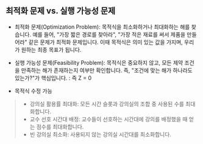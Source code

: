 ## 최적화 문제 vs. 실행 가능성 문제
- 최적화 문제(Optimization Problem): 목적식을 최소화하거나 최대화하는 해를 찾습니다. 예를 들어, "가장 짧은 경로를 찾아라", "가장 적은 재료를 써서 제품을 만들어라" 같은 문제가 최적화 문제입니다. 이때 목적식은 의미 있는 값을 가지며, 우리가 원하는 최종 목표가 됩니다.

- 실행 가능성 문제(Feasibility Problem): 목적식은 중요하지 않고, 모든 제약 조건을 만족하는 해가 존재하는지 여부만 확인합니다. 즉, "조건에 맞는 해가 하나라도 있는가?"가 핵심입니다. : 즉 Z = 0
- 목적식 수정 가능
> - 강의실 활용률 최대화: 모든 시간 슬롯과 강의실의 조합 중 사용된 수를 최대화합니다.
> - 교수 선호 시간대 배정: 교수들이 선호하는 시간대에 강의를 배정했을 때 얻는 점수를 최대화합니다.
> - 빈 강의실 최소화: 사용되지 않는 강의실 시간대를 최소화합니다.

